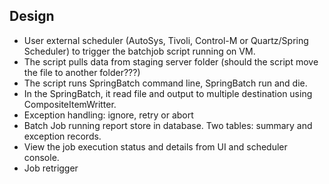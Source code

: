 ## Design
- User external scheduler (AutoSys, Tivoli, Control-M or Quartz/Spring Scheduler) to trigger the batchjob script running on VM.
- The script pulls data from staging server folder (should the script move the file to another folder???)
- The script runs SpringBatch command line, SpringBatch run and die.
- In the SpringBatch, it read file and output to multiple destination using CompositeItemWritter.
- Exception handling: ignore, retry or abort
- Batch Job running report store in database. Two tables: summary and exception records.
- View the job execution status and details from UI and scheduler console.
- Job retrigger
